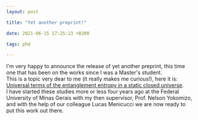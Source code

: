 ```yaml
---
layout: post

title: "Yet another preprint!"

date: 2021-06-15 17:25:23 +0200

tags: phd

---
```


I'm very happy to announce the release of yet another preprint, this time one that has been on the works since I was a Master's student.  
This is a topic very dear to me (it really makes me curious!), here it is: [Universal terms of the entanglement entropy in a static closed universe](https://arxiv.org/abs/2106.06803).  
I have started these studies more or less four years ago at the Federal University of Minas Gerais with my then supervisor, Prof. Nelson Yokomizo, and with the help of our colleague Lucas Menicucci we are now ready to put this work out there.
